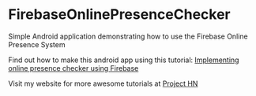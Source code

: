 # FirebaseOnlinePresenceChecker
Simple Android application demonstrating how to use the Firebase Online Presence System

Find out how to make this android app using this tutorial: <a href="https://project-hn.000webhostapp.com/article/22">Implementing online presence checker using Firebase</a>

Visit my website for more awesome tutorials at <a href="https://project-hn.000webhostapp.com/articles">Project HN</a>
